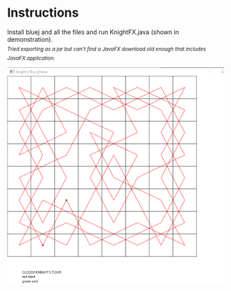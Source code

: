 # Instructions
Install bluej and all the files and run KnightFX.java (shown in demonstration).   
<sub> *Tried exporting as a jar but can't find a JavaFX download old enough that includes JavaFX.application.*  </sub>

<img src="https://github.com/jjhassy/knights_tour/blob/main/screenshot.png?raw=true" width="500" height="500" />
